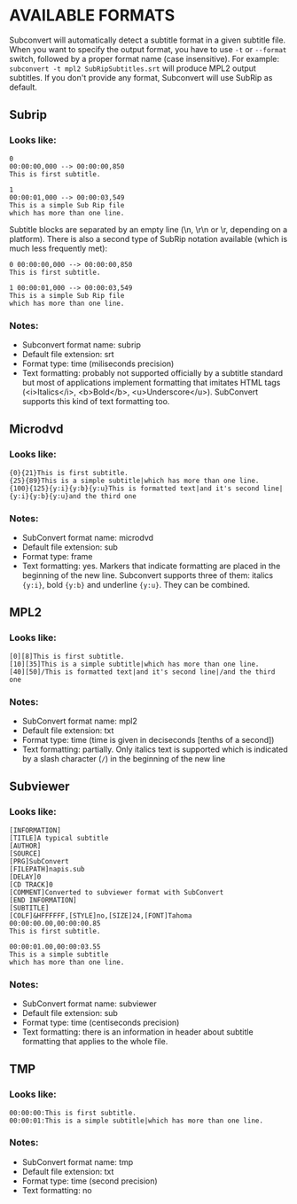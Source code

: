 # AVAILABLE FORMATS

Subconvert will automatically detect a subtitle format in a given subtitle file.
When you want to specify the output format, you have to use `-t` or `--format`
switch, followed by a proper format name (case insensitive). For example:
`subconvert -t mpl2 SubRipSubtitles.srt` will produce MPL2 output subtitles. If
you don't provide any format, Subconvert will use SubRip as default.

## Subrip

### Looks like:

```
0
00:00:00,000 --> 00:00:00,850
This is first subtitle.

1
00:00:01,000 --> 00:00:03,549
This is a simple Sub Rip file
which has more than one line.
```

Subtitle blocks are separated by an empty line (\n, \r\n or \r, depending on a
platform). There is also a second type of SubRip notation available (which is
much less frequently met):

```
0 00:00:00,000 --> 00:00:00,850
This is first subtitle.

1 00:00:01,000 --> 00:00:03,549
This is a simple Sub Rip file
which has more than one line.
```

### Notes:

* Subconvert format name: subrip
* Default file extension: srt
* Format type: time (miliseconds precision)
* Text formatting: probably not supported officially by a subtitle standard but
  most of applications implement formatting that imitates HTML tags
  (\<i>Italics\</i>, \<b>Bold\</b>, \<u>Underscore\</u>). SubConvert supports
  this kind of text formatting too.

## Microdvd

### Looks like:

```
{0}{21}This is first subtitle.
{25}{89}This is a simple subtitle|which has more than one line.
{100}{125}{y:i}{y:b}{y:u}This is formatted text|and it's second line|{y:i}{y:b}{y:u}and the third one
```

### Notes:
* SubConvert format name: microdvd
* Default file extension: sub
* Format type: frame
* Text formatting: yes. Markers that indicate formatting are placed in the
  beginning of the new line. Subconvert supports three of them: italics
  `{y:i}`, bold `{y:b}` and underline `{y:u}`. They can be combined.

## MPL2

### Looks like:

```
[0][8]This is first subtitle.
[10][35]This is a simple subtitle|which has more than one line.
[40][50]/This is formatted text|and it's second line|/and the third one
```

### Notes:
* SubConvert format name: mpl2
* Default file extension: txt
* Format type: time (time is given in deciseconds [tenths of a second])
* Text formatting: partially. Only italics text is supported which is indicated
  by a slash character (`/`) in the beginning of the new line

## Subviewer

### Looks like:

```
[INFORMATION]
[TITLE]A typical subtitle
[AUTHOR]
[SOURCE]
[PRG]SubConvert
[FILEPATH]napis.sub
[DELAY]0
[CD TRACK]0
[COMMENT]Converted to subviewer format with SubConvert
[END INFORMATION]
[SUBTITLE]
[COLF]&HFFFFFF,[STYLE]no,[SIZE]24,[FONT]Tahoma
00:00:00.00,00:00:00.85
This is first subtitle.

00:00:01.00,00:00:03.55
This is a simple subtitle
which has more than one line.
```

### Notes:

* SubConvert format name: subviewer
* Default file extension: sub
* Format type: time (centiseconds precision)
* Text formatting: there is an information in header about subtitle formatting
  that applies to the whole file.

## TMP

### Looks like:

```
00:00:00:This is first subtitle.
00:00:01:This is a simple subtitle|which has more than one line.
```

### Notes:

* SubConvert format name: tmp
* Default file extension: txt
* Format type: time (second precision)
* Text formatting: no

<!-- vim: set tw=80 colorcolumn=81 : -->
